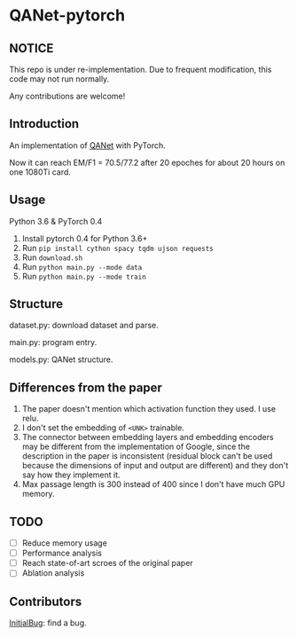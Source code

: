# QANet-pytorch

## NOTICE
This repo is under re-implementation. Due to frequent modification, this code may not run normally.

Any contributions are welcome!

## Introduction

An implementation of [QANet](https://arxiv.org/pdf/1804.09541.pdf) with PyTorch.

Now it can reach EM/F1 = 70.5/77.2 after 20 epoches for about 20 hours on one 1080Ti card.  

## Usage

Python 3.6 & PyTorch 0.4

1. Install pytorch 0.4 for Python 3.6+
2. Run `pip install cython spacy tqdm ujson requests`
3. Run `download.sh`
4. Run `python main.py --mode data`
5. Run `python main.py --mode train`

## Structure
dataset.py: download dataset and parse.

main.py: program entry.

models.py: QANet structure.

## Differences from the paper

1. The paper doesn't mention which activation function they used. I use relu.
2. I don't set the embedding of `<UNK>` trainable.
3. The connector between embedding layers and embedding encoders may be different from the implementation of Google, since the description in the paper is inconsistent (residual block can't be used because the dimensions of input and output are different) and they don't say how they implement it.
4. Max passage length is 300 instead of 400 since I don't have much GPU memory.

## TODO

- [ ] Reduce memory usage
- [ ] Performance analysis
- [ ] Reach state-of-art scroes of the original paper
- [ ] Ablation analysis

## Contributors
[InitialBug](https://github.com/InitialBug): find a bug.
